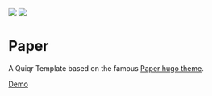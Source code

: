 
<a href="https://github.com/quiqr/quiqr-community-templates"><img src="https://quiqr.org/quir-community-templates-badge.svg" /></a>
<a href="https://quiqr.org/?repo=https://github.com/mipmip/quiqr-paper-themed-template"><img src="https://quiqr.org/button.svg" /></a>

# Paper

A Quiqr Template based on the famous [Paper hugo theme](https://github.com/nanxiaobei/hugo-paper).

[Demo](https://mipmip.github.io/quiqr-paper-themed-template/)


